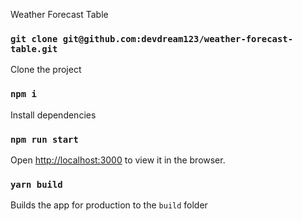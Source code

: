Weather Forecast Table

### `git clone git@github.com:devdream123/weather-forecast-table.git`

Clone the project

### `npm i`

Install dependencies

### `npm run start`

Open [http://localhost:3000](http://localhost:3000) to view it in the browser.

### `yarn build`

Builds the app for production to the `build` folder
